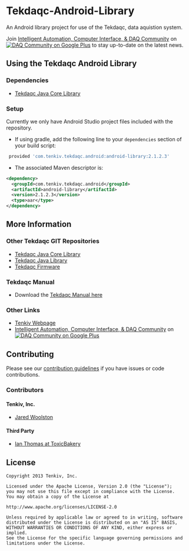 Tekdaqc-Android-Library
=======================

An Android library project for use of the Tekdaqc, data aquistion system.

Join [Intelligent Automation, Computer Interface, & DAQ Community](https://plus.google.com/u/0/communities/109351353187504550254) on [![DAQ Community on Google Plus](https://ssl.gstatic.com/images/icons/gplus-16.png)](https://plus.google.com/u/0/communities/109351353187504550254) to stay up-to-date on the latest news.

## Using the Tekdaqc Android Library

### Dependencies
* [Tekdaqc Java Core Library](https://github.com/Tenkiv/Tekdaqc-Java-Core-Library)

### Setup

Currently we only have Android Studio project files included with the repository. 

* If using gradle, add the following line to your `dependencies` section of your build script:
```gradle
 provided 'com.tenkiv.tekdaqc.android:android-library:2.1.2.3'
 ```
* The associated Maven descriptor is:
```xml 
<dependency>
  <groupId>com.tenkiv.tekdaqc.android</groupId>
  <artifactId>android-library</artifactId>
  <version>2.1.2.3</version>
  <type>aar</type>
</dependency>
```

## More Information

### Other Tekdaqc GIT Repositories
* [Tekdaqc Java Core Library](https://github.com/Tenkiv/Tekdaqc-Java-Core-Library)
* [Tekdaqc Java Library](https://github.com/Tenkiv/Tekdaqc-Java-Library)
* [Tekdaqc Firmware](https://github.com/Tenkiv/Tekdaqc-Firmware)

### Tekdaqc Manual
* Download the [Tekdaqc Manual here](http://www.tenkiv.com/tekdaqc_manual_pdf_v3.pdf)

### Other Links
* [Tenkiv Webpage](http://www.tenkiv.com/)
* [Intelligent Automation, Computer Interface, & DAQ Community](https://plus.google.com/u/0/communities/109351353187504550254) on [![DAQ Community on Google Plus](https://ssl.gstatic.com/images/icons/gplus-16.png)](https://plus.google.com/u/0/communities/109351353187504550254)

## Contributing

Please see our [contribution guidelines](https://github.com/Tenkiv/Tekdaqc-Android-Library/blob/master/CONTRIBUTING.md) if you have issues or code contributions.

### Contributors
#### Tenkiv, Inc.
* [Jared Woolston](https://github.com/jwoolston)

#### Third Party
* [Ian Thomas at ToxicBakery](https://github.com/ToxicBakery)

## License

    Copyright 2013 Tenkiv, Inc.
    
    Licensed under the Apache License, Version 2.0 (the "License");
    you may not use this file except in compliance with the License.
    You may obtain a copy of the License at
    
    http://www.apache.org/licenses/LICENSE-2.0
    
    Unless required by applicable law or agreed to in writing, software
    distributed under the License is distributed on an "AS IS" BASIS,
    WITHOUT WARRANTIES OR CONDITIONS OF ANY KIND, either express or implied.
    See the License for the specific language governing permissions and
    limitations under the License.
